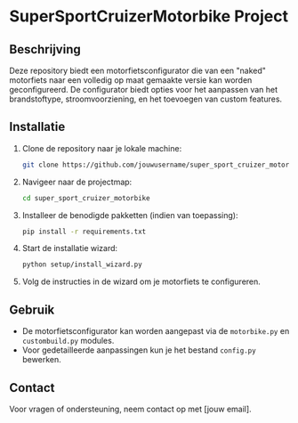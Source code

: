 # SuperSportCruizerMotorbike Project

## Beschrijving

Deze repository biedt een motorfietsconfigurator die van een "naked" motorfiets naar een volledig op maat gemaakte versie kan worden geconfigureerd. De configurator biedt opties voor het aanpassen van het brandstoftype, stroomvoorziening, en het toevoegen van custom features.

## Installatie

1. Clone de repository naar je lokale machine:
    ```bash
    git clone https://github.com/jouwusername/super_sport_cruizer_motorbike.git
    ```

2. Navigeer naar de projectmap:
    ```bash
    cd super_sport_cruizer_motorbike
    ```

3. Installeer de benodigde pakketten (indien van toepassing):
    ```bash
    pip install -r requirements.txt
    ```

4. Start de installatie wizard:
    ```bash
    python setup/install_wizard.py
    ```

5. Volg de instructies in de wizard om je motorfiets te configureren.

## Gebruik

- De motorfietsconfigurator kan worden aangepast via de `motorbike.py` en `custombuild.py` modules.
- Voor gedetailleerde aanpassingen kun je het bestand `config.py` bewerken.

## Contact

Voor vragen of ondersteuning, neem contact op met [jouw email].

